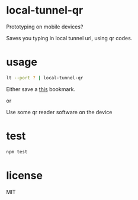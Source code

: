 # local-tunnel-qr

Prototyping on mobile devices?

Saves you typing in local tunnel url, using qr codes.

# usage

```bash
lt --port ? | local-tunnel-qr
```

Either save a [this](https://7149e35aba36b563a7d62e57871d27464ea0b216.htmlb.in) bookmark.

or

Use some qr reader software on the device

# test

```bash
npm test
```

# license

MIT
